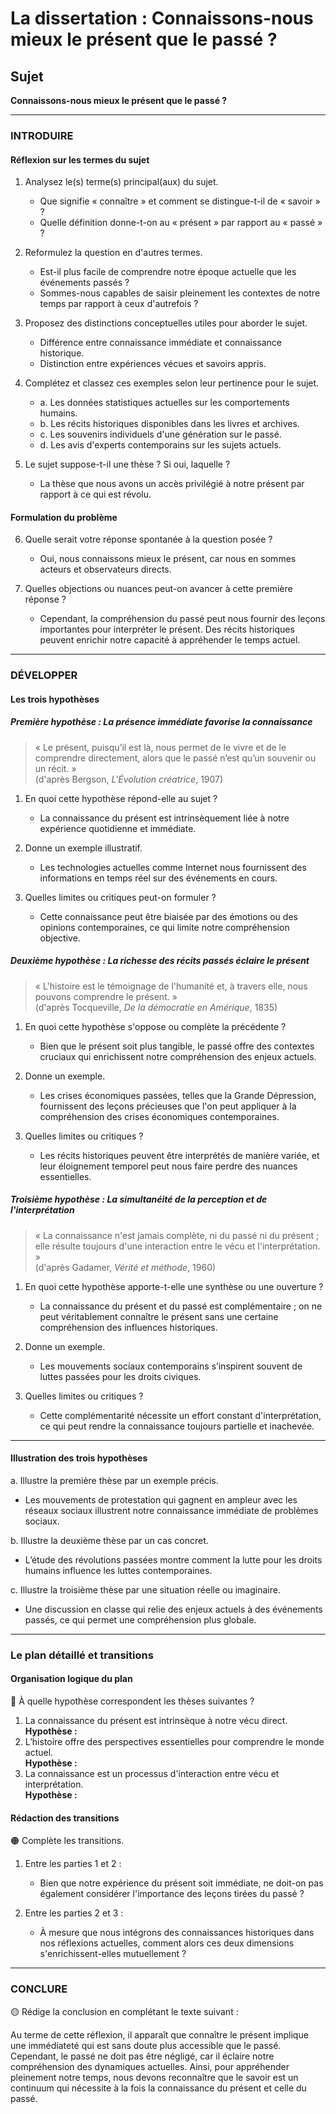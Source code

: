 # La dissertation : Connaissons-nous mieux le présent que le passé ?

## Sujet
**Connaissons-nous mieux le présent que le passé ?**

---

### INTRODUIRE

#### Réflexion sur les termes du sujet

1. Analysez le(s) terme(s) principal(aux) du sujet.  
   - Que signifie « connaître » et comment se distingue-t-il de « savoir » ?  
   - Quelle définition donne-t-on au « présent » par rapport au « passé » ?  

2. Reformulez la question en d'autres termes.  
   - Est-il plus facile de comprendre notre époque actuelle que les événements passés ?  
   - Sommes-nous capables de saisir pleinement les contextes de notre temps par rapport à ceux d'autrefois ?  

3. Proposez des distinctions conceptuelles utiles pour aborder le sujet.  
   - Différence entre connaissance immédiate et connaissance historique.  
   - Distinction entre expériences vécues et savoirs appris.  

4. Complétez et classez ces exemples selon leur pertinence pour le sujet.  
   - a. Les données statistiques actuelles sur les comportements humains.  
   - b. Les récits historiques disponibles dans les livres et archives.  
   - c. Les souvenirs individuels d'une génération sur le passé.  
   - d. Les avis d'experts contemporains sur les sujets actuels.

5. Le sujet suppose-t-il une thèse ? Si oui, laquelle ?  
   - La thèse que nous avons un accès privilégié à notre présent par rapport à ce qui est révolu.

#### Formulation du problème

6. Quelle serait votre réponse spontanée à la question posée ?  
   - Oui, nous connaissons mieux le présent, car nous en sommes acteurs et observateurs directs.

7. Quelles objections ou nuances peut-on avancer à cette première réponse ?  
   - Cependant, la compréhension du passé peut nous fournir des leçons importantes pour interpréter le présent. Des récits historiques peuvent enrichir notre capacité à appréhender le temps actuel.

---

### DÉVELOPPER

#### Les trois hypothèses

##### Première hypothèse : La présence immédiate favorise la connaissance

> « Le présent, puisqu’il est là, nous permet de le vivre et de le comprendre directement, alors que le passé n’est qu’un souvenir ou un récit. »  
> (d'après Bergson, *L'Évolution créatrice*, 1907)

1. En quoi cette hypothèse répond-elle au sujet ?  
   - La connaissance du présent est intrinsèquement liée à notre expérience quotidienne et immédiate.

2. Donne un exemple illustratif.  
   - Les technologies actuelles comme Internet nous fournissent des informations en temps réel sur des événements en cours.

3. Quelles limites ou critiques peut-on formuler ?  
   - Cette connaissance peut être biaisée par des émotions ou des opinions contemporaines, ce qui limite notre compréhension objective.

##### Deuxième hypothèse : La richesse des récits passés éclaire le présent

> « L'histoire est le témoignage de l'humanité et, à travers elle, nous pouvons comprendre le présent. »  
> (d'après Tocqueville, *De la démocratie en Amérique*, 1835)

1. En quoi cette hypothèse s'oppose ou complète la précédente ?  
   - Bien que le présent soit plus tangible, le passé offre des contextes cruciaux qui enrichissent notre compréhension des enjeux actuels.

2. Donne un exemple.  
   - Les crises économiques passées, telles que la Grande Dépression, fournissent des leçons précieuses que l'on peut appliquer à la compréhension des crises économiques contemporaines.

3. Quelles limites ou critiques ?  
   - Les récits historiques peuvent être interprétés de manière variée, et leur éloignement temporel peut nous faire perdre des nuances essentielles.

##### Troisième hypothèse : La simultanéité de la perception et de l'interprétation

> « La connaissance n'est jamais complète, ni du passé ni du présent ; elle résulte toujours d'une interaction entre le vécu et l'interprétation. »  
> (d'après Gadamer, *Vérité et méthode*, 1960)

1. En quoi cette hypothèse apporte-t-elle une synthèse ou une ouverture ?  
   - La connaissance du présent et du passé est complémentaire ; on ne peut véritablement connaître le présent sans une certaine compréhension des influences historiques.

2. Donne un exemple.  
   - Les mouvements sociaux contemporains s’inspirent souvent de luttes passées pour les droits civiques.

3. Quelles limites ou critiques ?  
   - Cette complémentarité nécessite un effort constant d'interprétation, ce qui peut rendre la connaissance toujours partielle et inachevée.

---

#### Illustration des trois hypothèses

a. Illustre la première thèse par un exemple précis.  
   - Les mouvements de protestation qui gagnent en ampleur avec les réseaux sociaux illustrent notre connaissance immédiate de problèmes sociaux.

b. Illustre la deuxième thèse par un cas concret.  
   - L’étude des révolutions passées montre comment la lutte pour les droits humains influence les luttes contemporaines.

c. Illustre la troisième thèse par une situation réelle ou imaginaire.  
   - Une discussion en classe qui relie des enjeux actuels à des événements passés, ce qui permet une compréhension plus globale.

---

### Le plan détaillé et transitions

#### Organisation logique du plan

🔴 À quelle hypothèse correspondent les thèses suivantes ?

1. La connaissance du présent est intrinsèque à notre vécu direct.  
   **Hypothèse :** 
2. L’histoire offre des perspectives essentielles pour comprendre le monde actuel.  
   **Hypothèse :**
3. La connaissance est un processus d'interaction entre vécu et interprétation.  
   **Hypothèse :**

#### Rédaction des transitions

🟠 Complète les transitions.

1. Entre les parties 1 et 2 :  
   - Bien que notre expérience du présent soit immédiate, ne doit-on pas également considérer l'importance des leçons tirées du passé ? 

2. Entre les parties 2 et 3 :  
   - À mesure que nous intégrons des connaissances historiques dans nos réflexions actuelles, comment alors ces deux dimensions s'enrichissent-elles mutuellement ?

---

### CONCLURE

🟡 Rédige la conclusion en complétant le texte suivant :

Au terme de cette réflexion, il apparaît que connaître le présent implique une immédiateté qui est sans doute plus accessible que le passé. Cependant, le passé ne doit pas être négligé, car il éclaire notre compréhension des dynamiques actuelles. Ainsi, pour appréhender pleinement notre temps, nous devons reconnaître que le savoir est un continuum qui nécessite à la fois la connaissance du présent et celle du passé.